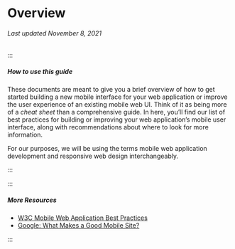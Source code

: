 # Overview

###### Last updated November 8, 2021

:::

##### How to use this guide

These documents are meant to give you a brief overview of how to get started building a new mobile interface for your web application or improve the user experience of an existing mobile web UI. Think of it as being more of a *cheat sheet* than a comprehensive guide. In here, you’ll find our list of best practices for building or improving your web application’s mobile user interface, along with recommendations about where to look for more information.

For our purposes, we will be using the terms mobile web application development and responsive web design interchangeably.

:::

:::

##### More Resources

- [W3C Mobile Web Application Best Practices](https://www.w3.org/TR/mwabp/)
- [Google: What Makes a Good Mobile Site?](https://developers.google.com/web/fundamentals/design-and-ux/principles)

:::
